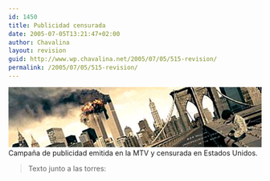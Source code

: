 ```yaml
---
id: 1450
title: Publicidad censurada
date: 2005-07-05T13:21:47+02:00
author: Chavalina
layout: revision
guid: http://www.wp.chavalina.net/2005/07/05/515-revision/
permalink: /2005/07/05/515-revision/
---
```

<img class="imgizqda" src="/imagenes/fotos/publi-mtv-censurada.jpg" alt="Las torres gemelas cayendo, y un ni&ntilde;o sin qu&eacute; comer" /> Campa&ntilde;a de publicidad emitida en la MTV y censurada en Estados Unidos.

> Texto junto a las torres: